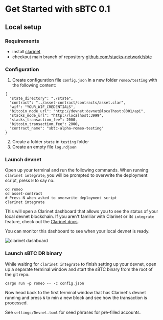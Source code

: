 # Get Started with sBTC 0.1

## Local setup
### Requirements
* install [clarinet](https://github.com/hirosystems/clarinet)
* checkout main branch of repository [github.com/stacks-network/sbtc](https://github.com/stacks-network/sbtc)

### Configuration
1. Create configuration file `config.json` in a new folder `romeo/testing` with the following content:
```
{
  "state_directory": "./state",
  "contract": "../asset-contract/contracts/asset.clar",
  "wif": "YOUR_WIF_CREDENTIALS",
  "bitcoin_node_url": "http://devnet:devnet@localhost:8001/api",
  "stacks_node_url": "http://localhost:3999",
  "stacks_transaction_fee": 2000,
  "bitcoin_transaction_fee": 2000,
  "contract_name": "sbtc-alpha-romeo-testing"
}
```
2. Create a folder `state` in `testing` folder
3. Create an empty file `log.ndjson`
### Launch devnet

Open up your terminal and run the following commands. When running `clarinet integrate`, you will be prompted to overwrite the deployment script, press `N` to say no.
```
cd romeo
cd asset-contract
# Press N when asked to overwrite deployment script
clarinet integrate
```
This will open a Clarinet dashboard that allows you to see the status of your local devnet blockchain. If you aren't familiar with Clarinet or its `integrate` feature, check out the [Clarinet docs](https://github.com/hirosystems/clarinet).

You can monitor this dashboard to see when your local devnet is ready.

![clarinet dashboard](https://user-images.githubusercontent.com/1449049/258456703-44d219ae-3516-47a3-aa4b-d3e6dc6a8f6a.png)

### Launch sBTC DR binary
While waiting for `clarinet integrate` to finish setting up your devnet, open up a separate terminal window and start the sBTC binary from the root of the git repo.

```
cargo run -p romeo -- -c config.json
```

Now head back to the first terminal window that has Clarinet's devnet running and press `N` to min a new block and see how the transaction is processed.

See `settings/Devnet.toml` for seed phrases for pre-filled accounts.

